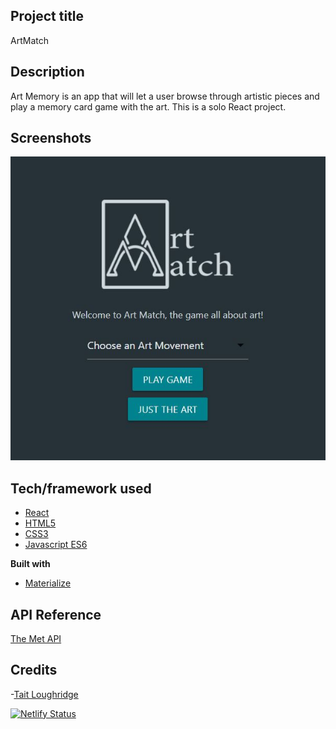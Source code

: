## Project title
ArtMatch

## Description
Art Memory is an app that will let a user browse through artistic pieces and play a memory card game with the art. This is a solo React project.

## Screenshots
![intro_screen](public/images/ArtMatch.JPG)


## Tech/framework used
- [React](https://reactjs.org/)
- [HTML5](https://developer.mozilla.org/en-US/docs/Web/Guide/HTML/HTML5)
- [CSS3](https://developer.mozilla.org/en-US/docs/Archive/CSS3)
- [Javascript ES6](https://www.javascript.com/)

<b>Built with</b>
- [Materialize](https://materializecss.com/)

## API Reference
<a href="https://metmuseum.github.io/">The Met API</a>

## Credits
-<a href="https://github.com/TaitLoughridge">Tait Loughridge</a>

[![Netlify Status](https://api.netlify.com/api/v1/badges/64d8c303-cbc5-448e-95f1-6bfd67abd5c9/deploy-status)](https://app.netlify.com/sites/memoryartgame/deploys)
